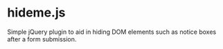 hideme.js
=========

Simple jQuery plugin to aid in hiding DOM elements such as notice boxes after a form submission.
